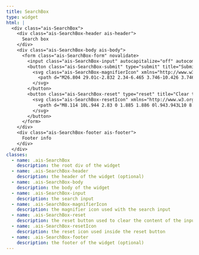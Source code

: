 ```yaml
---
title: SearchBox
type: widget
html: |
  <div class="ais-SearchBox">
    <div class="ais-SearchBox-header ais-header">
      Search box
    </div>
    <div class="ais-SearchBox-body ais-body">
      <form class="ais-SearchBox-form" novalidate>
        <input class="ais-SearchBox-input" autocapitalize="off" autocomplete="off" autocorrect="off" placeholder="Search for products" role="textbox" spellcheck="false" maxlength="512" type="search" value="">
        <button class="ais-SearchBox-submit" type="submit" title="Submit the search query.">
          <svg class="ais-SearchBox-magnifierIcon" xmlns="http://www.w3.org/2000/svg" id="sbx-icon-search-13" viewBox="0 0 40 40" width="40" height="40">
            <path d="M26.804 29.01c-2.832 2.34-6.465 3.746-10.426 3.746C7.333 32.756 0 25.424 0 16.378 0 7.333 7.333 0 16.378 0c9.046 0 16.378 7.333 16.378 16.378 0 3.96-1.406 7.594-3.746 10.426l10.534 10.534c.607.607.61 1.59-.004 2.202-.61.61-1.597.61-2.202.004L26.804 29.01zm-10.426.627c7.323 0 13.26-5.936 13.26-13.26 0-7.32-5.937-13.257-13.26-13.257C9.056 3.12 3.12 9.056 3.12 16.378c0 7.323 5.936 13.26 13.258 13.26z"></path>
          </svg>
        </button>
        <button class="ais-SearchBox-reset" type="reset" title="Clear the search query.">
          <svg class="ais-SearchBox-resetIcon" xmlns="http://www.w3.org/2000/svg" viewBox="0 0 20 20" width="20" height="20">
            <path d="M8.114 10L.944 2.83 0 1.885 1.886 0l.943.943L10 8.113l7.17-7.17.944-.943L20 1.886l-.943.943-7.17 7.17 7.17 7.17.943.944L18.114 20l-.943-.943-7.17-7.17-7.17 7.17-.944.943L0 18.114l.943-.943L8.113 10z"></path>
          </svg>
        </button>
      </form>
    </div>
    <div class="ais-SearchBox-footer ais-footer">
      Footer info
    </div>
  </div>
classes:
  - name: .ais-SearchBox
    description: the root div of the widget
  - name: .ais-SearchBox-header
    description: the header of the widget (optional)
  - name: .ais-SearchBox-body
    description: the body of the widget
  - name: .ais-SearchBox-input
    description: the search input
  - name: .ais-SearchBox-magnifierIcon
    description: the magnifier icon used with the search input
  - name: .ais-SearchBox-reset
    description: the reset button used to clear the content of the input
  - name: .ais-SearchBox-resetIcon
    description: the reset icon used inside the reset button
  - name: .ais-SearchBox-footer
    description: the footer of the widget (optional)
---
```

